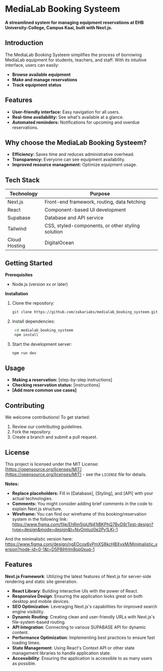 

# MediaLab Booking Systeem 

**A streamlined system for managing equipment reservations at EHB University-College, Campus Kaai, built with Next.js.**

## Introduction

The MediaLab Booking Systeem simplifies the process of borrowing MediaLab equipment for students, teachers, and staff. With its intuitive interface, users can easily:

* **Browse available equipment**
* **Make and manage reservations** 
* **Track equipment status**

## Features

* **User-friendly interface:** Easy navigation for all users.
* **Real-time availability:** See what's available at a glance.
* **Automated reminders:** Notifications for upcoming and overdue reservations.

## Why choose the MediaLab Booking Systeem?

* **Efficiency:** Saves time and reduces administrative overhead.
* **Transparency:**  Everyone can see equipment availability.
* **Improved resource management:** Optimize equipment usage. 


## Tech Stack

| Technology     | Purpose                                           |
| -------------- | ------------------------------------------------- |
| Next.js        | Front-end framework, routing, data fetching       |
| React          | Component-based UI development                    |
| Supabase       | Database and API service                          |
| Tailwind       | CSS, styled-components, or other styling solution |
| Cloud Hosting  | DigitalOcean   

## Getting Started

**Prerequisites**

* Node.js (version xx or later)

**Installation**

1. Clone the repository:
   ```bash
   git clone https://github.com/zakariabs/medialab_booking_systeem.git
   ```
2. Install dependencies:
   ```bash
    cd medialab_booking_systeem
    npm install 
    ``` 
3. Start the development server:
   ```bash
   npm run dev
   ```

## Usage

* **Making a reservation:**  [step-by-step instructions]
* **Checking reservation status:**  [instructions] 
* **[Add more common use cases]**

## Contributing

We welcome contributions! To get started:

1. Review our contributing guidelines. 
2. Fork the repository. 
3. Create a branch and submit a pull request.

## License 

This project is licensed under the MIT License: [https://opensource.org/licenses/MIT](https://opensource.org/licenses/MIT) - see the `LICENSE` file for details.

**Notes:**

* **Replace placeholders:** Fill in [Database], [Styling], and [API] with your actual technologies.
* **Comments:** You might consider adding brief comments in the code to explain Next.js structure.
* **Wireframe:** You can find our wireframe of this booking/reservation system in the following link: https://www.figma.com/file/EhRm5IqUN41tBKPhQ7BvD9/Test-design?type=design&mode=design&t=NvOmluz0e2Py1LKj-1

And the minimalistic version here: https://www.figma.com/design/ngEOcox6vPmXS8kcHBXyxM/Minimalistic_version?node-id=0-1&t=D5P8iHrlm8op0xuq-1



## Features
**Next.js Framework**: Utilizing the latest features of Next.js for server-side rendering and static site generation.
- **React Library**: Building interactive UIs with the power of React.
- **Responsive Design**: Ensuring the application looks great on both desktop and mobile devices.
- **SEO Optimization**: Leveraging Next.js's capabilities for improved search engine visibility.
- **Dynamic Routing**: Creating clean and user-friendly URLs with Next.js's file-system-based routing.
- **API Integration**: Connecting to various SUPABASE API for dynamic content.
- **Performance Optimization**: Implementing best practices to ensure fast loading times.
- **State Management**: Using React's Context API or other state management libraries to handle application state.
- **Accessibility**: Ensuring the application is accessible to as many users as possible.



